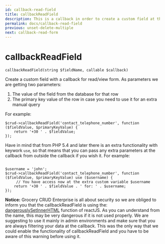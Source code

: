 ```yaml
---
id: callback-read-field
title: callbackReadField
description: This is a callback in order to create a custom field at the read/view form.
permalink: docs/callback-read-field
previous: unset-delete-multiple
next: callback-read-form
---
```


# callbackReadField

<pre><code class="language-php">callbackReadField(string $fieldName, callable $callback)</code></pre>
Create a custom field with a callback for read/view form. As parameters we are getting two parameters: 

<ol>
	<li>The value of the field from the database for that row</li>
	<li>The primary key value of the row in case you need to use it for an extra manual query</li>
</ol>

For example:
<pre><code class="language-php">$crud->callbackReadField('contact_telephone_number', function ($fieldValue, $primaryKeyValue) {
    return '+30 ' . $fieldValue;
});</code></pre>

Have in mind that from PHP 5.4 and later there is an extra functionality with keywork <code>use</code>, so that means that you can pass any extra parameters at the callback from outside the callback if you wish it. For example:

<pre><code class="language-php">
$username = 'john';
$crud->callbackReadField('contact_telephone_number', function ($fieldValue, $primaryKeyValue) use ($username) {
     // You have access now at the extra custom variable $username
    return '+30 ' . $fieldValue . ' for: ' . $username;
});</code></pre>
 
<strong>Notice:</strong> Grocery CRUD Enterprise is all about security so we are obliged to inform you that the callbackReadField is using the: <a href="https://facebook.github.io/react/docs/dom-elements.html#dangerouslysetinnerhtml" target="_blank">dangerouslySetInnerHTML</a> function of reactJS. As you can understand from the name, this may be very dangerous if it is not used properly. We are suggesting to use it mainly in admin environments and make sure that you are always filtering your data at the callback. This was the only way that we could enable the functionality of callbackReadField and you have to be aware of this warning before using it.